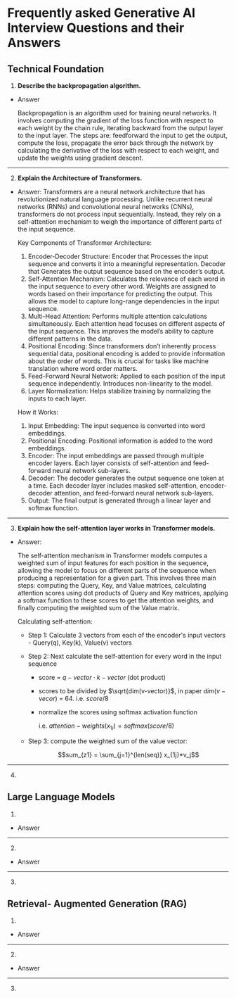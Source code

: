 # Frequently asked Generative AI Interview Questions and their Answers

## Technical Foundation
1. **Describe the backpropagation algorithm.**

- Answer

  Backpropagation is an algorithm used for training neural networks. It involves computing the gradient of the loss function with respect to each weight by the chain rule, iterating backward from the output layer to the input layer. The steps are: feedforward the input to get the output, compute the loss, propagate the error back through the network by calculating the derivative of the loss with respect to each weight, and update the weights using gradient descent.

---
2. **Explain the Architecture of Transformers.**
   
- Answer:
  Transformers are a neural network architecture that has revolutionized natural language processing. Unlike recurrent neural networks (RNNs) and convolutional neural networks (CNNs), transformers do not process input sequentially. Instead, they rely on a self-attention mechanism to weigh the importance of different parts of the input sequence.
  
  Key Components of Transformer Architecture:
     1. Encoder-Decoder Structure: Encoder that Processes the input sequence and converts it into a meaningful representation. Decoder that Generates the output sequence based on the encoder’s output.
     2. Self-Attention Mechanism: Calculates the relevance of each word in the input sequence to every other word. Weights are assigned to words based on their importance for predicting the output. This allows the model to capture long-range dependencies in the input sequence.
     3. Multi-Head Attention: Performs multiple attention calculations simultaneously. Each attention head focuses on different aspects of the input sequence. This improves the model’s ability to capture different patterns in the data.
     4. Positional Encoding: Since transformers don’t inherently process sequential data, positional encoding is added to provide information about the order of words. This is crucial for tasks like machine translation where word order matters.
     5. Feed-Forward Neural Network: Applied to each position of the input sequence independently. Introduces non-linearity to the model.
     6. Layer Normalization: Helps stabilize training by normalizing the inputs to each layer.

   How it Works:
     1. Input Embedding: The input sequence is converted into word embeddings.
     2. Positional Encoding: Positional information is added to the word embeddings.
     3. Encoder: The input embeddings are passed through multiple encoder layers. Each layer consists of self-attention and feed-forward neural network sub-layers.
     4. Decoder: The decoder generates the output sequence one token at a time. Each decoder layer includes masked self-attention, encoder-decoder attention, and feed-forward neural network sub-layers.
     5. Output: The final output is generated through a linear layer and softmax function.

---
3. **Explain how the self-attention layer works in Transformer models.**
   
- Answer:
  
  The self-attention mechanism in Transformer models computes a weighted sum of input features for each position in the sequence, allowing the model to focus on different parts of the sequence when producing a representation for a given part. This involves three main steps: computing the Query, Key, and Value matrices, calculating attention scores using dot products of Query and Key matrices, applying a softmax function to these scores to get the attention weights, and finally computing the weighted sum of the Value matrix.

  Calculating self-attention:
  - Step 1: Calculate 3 vectors from each of the encoder's input vectors - Query(q), Key(k), Value(v) vectors
  - Step 2: Next calculate the self-attention for every word in the input sequence
    - score = $q-vector \cdot k-vector$ (dot product)
    - scores to be divided by $\sqrt{dim(v-vector)}$, in paper $dim(v-vecor)$ = 64. i.e. $score/8$
    - normalize the scores using softmax activation function

      i.e. $attention-weights(x_{1i}) = softmax(score/8)$
  - Step 3: compute the weighted sum of the value vector:
    
      $$sum_{z1} = \sum_{j=1}^{len(seq)} x_{1j}*v_j$$
    
---
4. 


## Large Language Models
1. 
- Answer


---  
2. 
- Answer

---
3.


## Retrieval- Augmented Generation (RAG)
1. 
- Answer


---  
2. 
- Answer

---
3.
